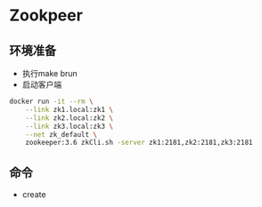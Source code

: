 # Zookpeer

## 环境准备

- 执行make brun
- 启动客户端

```bash
docker run -it --rm \
    --link zk1.local:zk1 \
    --link zk2.local:zk2 \
    --link zk3.local:zk3 \
    --net zk_default \
    zookeeper:3.6 zkCli.sh -server zk1:2181,zk2:2181,zk3:2181
```

## 命令

- create
